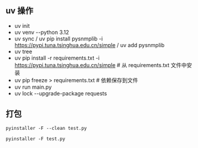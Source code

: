 ## uv 操作

+ uv init
+ uv venv --python 3.12
+ uv sync / uv pip install pysnmplib -i https://pypi.tuna.tsinghua.edu.cn/simple / uv add pysnmplib
+ uv tree
+ uv pip install -r requirements.txt -i https://pypi.tuna.tsinghua.edu.cn/simple  # 从 requirements.txt 文件中安装 
+ uv pip freeze > requirements.txt  # 依赖保存到文件
+ uv run main.py
+ uv lock --upgrade-package requests

## 打包
```shell
pyinstaller -F --clean test.py

pyinstaller -F test.py
```